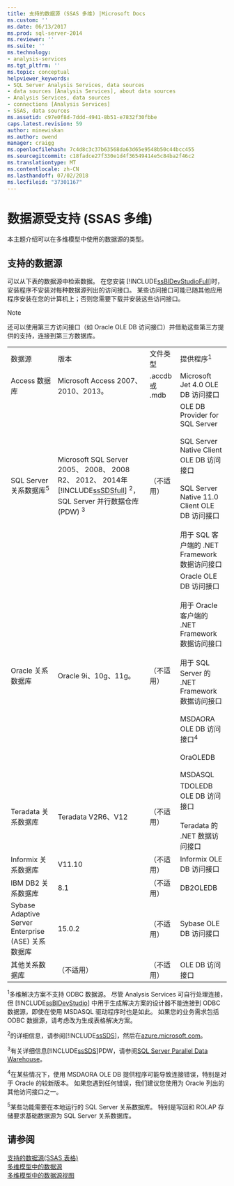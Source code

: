 ```yaml
---
title: 支持的数据源 (SSAS 多维) |Microsoft Docs
ms.custom: ''
ms.date: 06/13/2017
ms.prod: sql-server-2014
ms.reviewer: ''
ms.suite: ''
ms.technology:
- analysis-services
ms.tgt_pltfrm: ''
ms.topic: conceptual
helpviewer_keywords:
- SQL Server Analysis Services, data sources
- data sources [Analysis Services], about data sources
- Analysis Services, data sources
- connections [Analysis Services]
- SSAS, data sources
ms.assetid: c97e0f8d-7ddd-4941-8b51-e7832f30fbbe
caps.latest.revision: 59
author: minewiskan
ms.author: owend
manager: craigg
ms.openlocfilehash: 7c4d8c3c37b63568da63d65e9548b50c44bcc455
ms.sourcegitcommit: c18fadce27f330e1d4f36549414e5c84ba2f46c2
ms.translationtype: MT
ms.contentlocale: zh-CN
ms.lasthandoff: 07/02/2018
ms.locfileid: "37301167"
---
```

# <a name="data-sources-supported-ssas-multidimensional"></a>数据源受支持 (SSAS 多维)
  本主题介绍可以在多维模型中使用的数据源的类型。  
  
##  <a name="bkmk_supported_ds"></a> 支持的数据源  
 可以从下表的数据源中检索数据。 在您安装 [!INCLUDE[ssBIDevStudioFull](../../includes/ssbidevstudiofull-md.md)]时，安装程序不安装对每种数据源列出的访问接口。 某些访问接口可能已随其他应用程序安装在您的计算机上；否则您需要下载并安装这些访问接口。  
  
> [!NOTE]  
>  还可以使用第三方访问接口（如 Oracle OLE DB 访问接口）并借助这些第三方提供的支持，连接到第三方数据库。  
  
|||||  
|-|-|-|-|  
|数据源|版本|文件类型|提供程序<sup>1</sup>|  
|Access 数据库|Microsoft Access 2007、2010、2013。|.accdb 或 .mdb|Microsoft Jet 4.0 OLE DB 访问接口|  
|SQL Server 关系数据库<sup>5</sup>|Microsoft SQL Server 2005、 2008、 2008 R2、 2012、 2014年[!INCLUDE[ssSDSfull](../../includes/sssdsfull-md.md)] <sup>2</sup>，SQL Server 并行数据仓库 (PDW) <sup>3</sup>|（不适用）|OLE DB Provider for SQL Server<br /><br /> SQL Server Native Client OLE DB 访问接口<br /><br /> SQL Server Native 11.0 Client OLE DB 访问接口<br /><br /> 用于 SQL 客户端的 .NET Framework 数据访问接口|  
|Oracle 关系数据库|Oracle 9i、10g、11g。|（不适用）|Oracle OLE DB 访问接口<br /><br /> 用于 Oracle 客户端的 .NET Framework 数据访问接口<br /><br /> 用于 SQL Server 的 .NET Framework 数据访问接口<br /><br /> MSDAORA OLE DB 访问接口<sup>4</sup><br /><br /> OraOLEDB<br /><br /> MSDASQL|  
|Teradata 关系数据库|Teradata V2R6、V12|（不适用）|TDOLEDB OLE DB 访问接口<br /><br /> Teradata 的 .NET 数据访问接口|  
|Informix 关系数据库|V11.10|（不适用）|Informix OLE DB 访问接口|  
|IBM DB2 关系数据库|8.1|（不适用）|DB2OLEDB|  
|Sybase Adaptive Server Enterprise (ASE) 关系数据库|15.0.2|（不适用）|Sybase OLE DB 访问接口|  
|其他关系数据库|（不适用）|（不适用）|OLE DB 访问接口|  
  
 <sup>1</sup>多维解决方案不支持 ODBC 数据源。 尽管 Analysis Services 可自行处理连接，但 [!INCLUDE[ssBIDevStudio](../../includes/ssbidevstudio-md.md)] 中用于生成解决方案的设计器不能连接到 ODBC 数据源，即使在使用 MSDASQL 驱动程序时也是如此。 如果您的业务需求包括 ODBC 数据源，请考虑改为生成表格解决方案。  
  
 <sup>2</sup>的详细信息，请参阅[!INCLUDE[ssSDS](../../includes/sssds-md.md)]，然后在[azure.microsoft.com](http://go.microsoft.com/fwlink/?LinkID=157856)。  
  
 <sup>3</sup>有关详细信息[!INCLUDE[ssSDS](../../includes/sssds-md.md)]PDW，请参阅[SQL Server Parallel Data Warehouse](http://go.microsoft.com/fwlink/?LinkId=150895)。  
  
 <sup>4</sup>在某些情况下，使用 MSDAORA OLE DB 提供程序可能导致连接错误，特别是对于 Oracle 的较新版本。 如果您遇到任何错误，我们建议您使用为 Oracle 列出的其他访问接口之一。  
  
 <sup>5</sup>某些功能需要在本地运行的 SQL Server 关系数据库。 特别是写回和 ROLAP 存储要求基础数据源为 SQL Server 关系数据库。  
  
## <a name="see-also"></a>请参阅  
 [支持的数据源&#40;SSAS 表格&#41;](../tabular-models/data-sources-supported-ssas-tabular.md)   
 [多维模型中的数据源](data-sources-in-multidimensional-models.md)   
 [多维模型中的数据源视图](data-source-views-in-multidimensional-models.md)  
  
  
